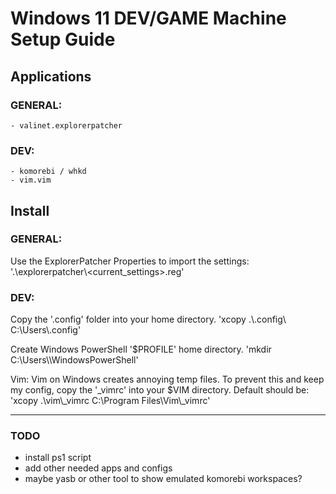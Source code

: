 # Windows 11 DEV/GAME Machine Setup Guide ###

## Applications 

### GENERAL:
    - valinet.explorerpatcher

### DEV:
    - komorebi / whkd
    - vim.vim

## Install

### GENERAL:
Use the ExplorerPatcher Properties to import the settings: '.\explorerpatcher\\<current_settings>.reg'     
### DEV:
Copy the '.config' folder into your home directory. 'xcopy .\\.config\ C:\Users\\<user>\.config\'

Create Windows PowerShell '$PROFILE' home directory. 'mkdir C:\Users\\<user>\WindowsPowerShell\'

Vim: Vim on Windows creates annoying temp files. To prevent this and keep my config, copy the '\_vimrc' into your $VIM directory.
Default should be: 'xcopy .\vim\\_vimrc C:\Program Files\Vim\\_vimrc'

---

### TODO

- install ps1 script
- add other needed apps and configs
- maybe yasb or other tool to show emulated komorebi workspaces?